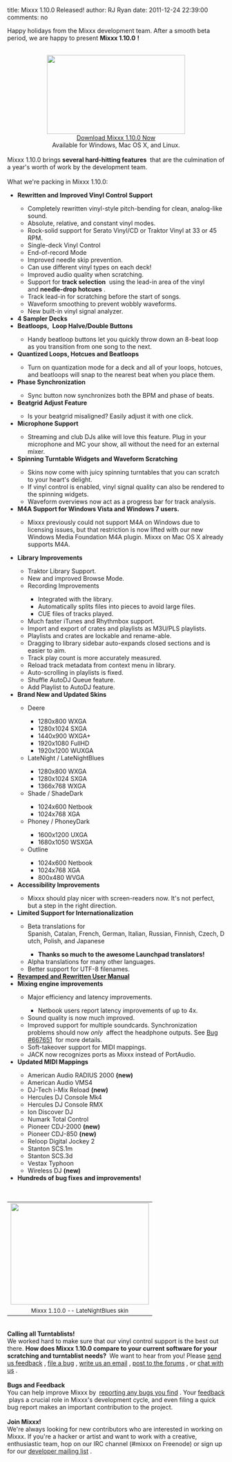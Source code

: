 title: Mixxx 1.10.0 Released!
author: RJ Ryan
date: 2011-12-24 22:39:00
comments: no

<div style="text-align: left;">Happy holidays from the Mixxx development team. After a smooth beta period, we are happy to present&nbsp;<b>Mixxx 1.10.0</b>
<b>!</b>
</div>
<div class="separator" style="clear: both; text-align: center;"></div>
<div style="text-align: center;"><div class="separator" style="clear: both;"><a href="{static}/images/news/Mixxx-1.10.0-LateNightBlues-Cropped.png" imageanchor="1" style="clear: left; float: left; margin-bottom: 1em; margin-right: 1em;"><br />
</a>
</div>
<div class="separator" style="clear: both;"><a href="{static}/images/news/Mixxx-1.10.0-Deere-Cropped.png" imageanchor="1" style="margin-left: 1em; margin-right: 1em;"><img border="0" src="{static}/images/news/Mixxx-1.10.0-Deere-Cropped.png" height="183" width="320" />
</a>
</div>
<a href="http://www.mixxx.org/download/#beta" target="_blank">Download Mixxx 1.10.0 Now</a>
</div>
<div style="text-align: center;">Available for Windows, Mac OS X, and Linux.</div>
<div style="text-align: center;"><br />
</div>
<div style="text-align: left;">Mixxx 1.10.0 brings&nbsp;<b>several hard-hitting features</b>
&nbsp;that are the culmination of a year's worth of work by the development team.&nbsp;</div>
<div style="text-align: left;"><br />
</div>
<div style="text-align: left;">What we're packing in Mixxx 1.10.0:</div>
<div style="text-align: left;"></div>
<ul style="text-align: left;"><li><b><b>Rewritten and Improved Vinyl Control Support</b>
</b>
</li>
<ul><li>Completely rewritten vinyl-style pitch-bending for clean, analog-like sound.</li>
<li>Absolute, relative, and constant vinyl modes.</li>
<li>Rock-solid support for Serato Vinyl/CD or Traktor Vinyl at 33 or 45 RPM.</li>
<li>Single-deck Vinyl Control</li>
<li>End-of-record Mode</li>
<li>Improved needle skip prevention.&nbsp;</li>
<li>Can use different vinyl types on each deck!</li>
<li>Improved audio quality when scratching.</li>
<li>Support for&nbsp;<b>track selection</b>
&nbsp;using the lead-in area of the vinyl and&nbsp;<b>needle-drop hotcues</b>
.</li>
<li>Track lead-in for scratching before the start of songs.</li>
<li>Waveform smoothing to prevent wobbly waveforms.</li>
<li>New built-in vinyl signal analyzer.</li>
</ul>
<li><b>4 Sampler Decks</b>
</li>
<li><b>Beatloops,&nbsp;</b>
<b>Loop Halve/Double Buttons</b>
</li>
<ul><li>Handy beatloop buttons let you quickly throw down an 8-beat loop as you transition from one song to the next.</li>
</ul>
<li><b>Quantized Loops, Hotcues and Beatloops</b>
</li>
<ul><li>Turn on quantization mode for a deck and all of your loops, hotcues, and beatloops will snap to the nearest beat when you place them.</li>
</ul>
<li><b>Phase Synchronization</b>
</li>
<ul><li>Sync button now synchronizes both the BPM and phase of beats.</li>
</ul>
<li><b>Beatgrid Adjust Feature</b>
</li>
<ul><li>Is your beatgrid misaligned? Easily adjust it with one click.</li>
</ul>
<li><b>Microphone Support</b>
</li>
<ul><li>Streaming and club DJs alike will love this feature. Plug in your microphone and MC your show, all without the need for an external mixer.&nbsp;</li>
</ul>
<li><b>Spinning Turntable Widgets and Waveform Scratching</b>
</li>
<ul><li>Skins now come with juicy spinning turntables that you can scratch to your heart's delight.</li>
<li>If vinyl control is enabled, vinyl signal quality can also be rendered to the spinning widgets.</li>
<li>Waveform overviews now act as a progress bar for track analysis.</li>
</ul>
<li><b>M4A Support for Windows Vista and Windows 7 users.</b>
</li>
<ul><li>Mixxx previously could not support M4A on Windows due to licensing issues, but that restriction is now lifted with our new Windows Media Foundation M4A plugin. Mixxx on Mac OS X already supports M4A.</li>
<ul></ul>
</ul>
<li><b>Library Improvements</b>
</li>
<ul><li>Traktor Library Support.</li>
<li>New and improved Browse Mode.</li>
<li>Recording Improvements</li>
<ul><li>Integrated with the library.</li>
<li>Automatically splits files into pieces to avoid large files.</li>
<li>CUE&nbsp;files of tracks played.</li>
</ul>
<li>Much faster iTunes and Rhythmbox support.</li>
<li>Import and export of crates and playlists as M3U/PLS playlists.</li>
<li>Playlists and crates are lockable and&nbsp;rename-able.&nbsp;</li>
<li>Dragging to library sidebar auto-expands closed sections and is easier to aim.</li>
<li>Track play count is more accurately measured.</li>
<li>Reload track metadata from context menu in library.</li>
<li>Auto-scrolling in playlists is fixed.</li>
<li>Shuffle AutoDJ Queue feature.</li>
<li>Add Playlist to AutoDJ feature.</li>
</ul>
<li><b>Brand New and Updated Skins</b>
</li>
<ul><li>Deere</li>
<ul><li>1280x800 WXGA</li>
<li>1280x1024 SXGA</li>
<li>1440x900 WXGA+</li>
<li>1920x1080 FullHD</li>
<li>1920x1200 WUXGA</li>
</ul>
<li>LateNight / LateNightBlues</li>
<ul><li>1280x800 WXGA</li>
<li>1280x1024 SXGA</li>
<li>1366x768 WXGA</li>
</ul>
<li>Shade / ShadeDark</li>
<ul><li>1024x600 Netbook</li>
<li>1024x768 XGA</li>
</ul>
<li>Phoney / PhoneyDark</li>
<ul><li>1600x1200 UXGA</li>
<li>1680x1050 WSXGA</li>
</ul>
<li>Outline</li>
<ul><li>1024x600 Netbook</li>
<li>1024x768 XGA</li>
<li>800x480 WVGA</li>
</ul>
</ul>
<li><b>Accessibility Improvements</b>
</li>
<ul><li>Mixxx should play nicer with screen-readers now. It's not perfect, but a step in the right direction.</li>
</ul>
<li><b>Limited Support for Internationalization</b>
</li>
<ul><li>Beta translations for Spanish,&nbsp;Catalan,&nbsp;French,&nbsp;German,&nbsp;Italian,&nbsp;Russian,&nbsp;Finnish,&nbsp;Czech,&nbsp;Dutch,&nbsp;Polish, and Japanese</li>
<ul><li><b>Thanks so much to the awesome Launchpad translators!</b>
</li>
</ul>
<li>Alpha translations for many other languages.</li>
<li><b><span style="font-weight: normal;">Better support for UTF-8 filenames.</span>
</b>
</li>
</ul>
<li><b><a href="https://manual.mixxx.org/latest" target="_blank">Revamped and Rewritten User Manual</a>
</b>
</li>
<li><b>Mixing engine improvements</b>
</li>
<ul><li>Major efficiency and latency improvements.</li>
<ul><li>Netbook users report latency improvements of up to 4x.</li>
</ul>
<li>Sound quality is now much improved.</li>
<li>Improved support for multiple soundcards. Synchronization problems should now&nbsp;<i>only</i>
&nbsp;affect the headphone outputs. See&nbsp;<a href="https://bugs.launchpad.net/mixxx/+bug/667651">Bug #667651</a>
&nbsp;for more details.</li>
<li>Soft-takeover support for MIDI mappings.</li>
<li>JACK now recognizes ports as Mixxx instead of PortAudio.</li>
</ul>
<li><b>Updated MIDI Mappings</b>
</li>
<ul><li>American Audio RADIUS 2000&nbsp;<b>(new)</b>
</li>
<li>American Audio VMS4</li>
<li>DJ-Tech i-Mix Reload <b>(new)</b>
</li>
<li>Hercules DJ Console Mk4</li>
<li>Hercules DJ Console RMX</li>
<li>Ion Discover DJ</li>
<li>Numark Total Control</li>
<li>Pioneer CDJ-2000 <b>(new)</b>
</li>
<li>Pioneer CDJ-850 <b>(new)</b>
</li>
<li><b><span style="font-weight: normal;">Reloop Digital Jockey 2</span>
</b>
</li>
<li>Stanton SCS.1m</li>
<li>Stanton SCS.3d</li>
<li><b><span style="font-weight: normal;">Vestax Typhoon</span>
</b>
</li>
<li>Wireless DJ <b>(new)</b>
</li>
</ul>
<li><b>Hundreds of bug fixes and improvements!</b>
</li>
</ul>
<div style="text-align: left;"><b><br />
</b>
</div>
<div style="text-align: left;"><div><div style="margin-bottom: 0px; margin-left: 0px; margin-right: 0px; margin-top: 0px;"><table align="center" cellpadding="0" cellspacing="0" class="tr-caption-container" style="margin-left: auto; margin-right: auto; text-align: center;"><tbody><tr><td><a href="{static}/images/news/Mixxx-1.10.0-LateNightBlues-Cropped.png" imageanchor="1" style="margin-left: auto; margin-right: auto;"><img border="0" src="{static}/images/news/Mixxx-1.10.0-LateNightBlues-Cropped.png" height="235" width="320" />
</a>
</td>
</tr>
<tr><td class="tr-caption" style="font-size: 13px;">Mixxx 1.10.0 -- LateNightBlues skin</td>
</tr>
</tbody>
</table>
<br />
<b>Calling all Turntablists!</b>
<br />
We worked hard to make sure that our vinyl control support is the best out there.&nbsp;<b>How does Mixxx 1.10.0 compare to your current software for your scratching and turntablist needs?&nbsp;</b>
We want to hear from you! Please&nbsp;<a href="https://spreadsheets.google.com/a/mixxx.org/spreadsheet/viewform?formkey=dDlJeS12czk3SWtkVkNRd3UtNURUUkE6MQ">send us feedback</a>
,&nbsp;<a href="https://bugs.launchpad.net/mixxx/+filebug">file a bug</a>
,&nbsp;<a href="mailto:feedback@mixxx.org">write us an email</a>
,&nbsp;<a href="https://mixxx.org/forums/">post to the forums</a>
, or&nbsp;<a href="{% url '/support.html' %}">chat with us</a>
.<br />
<br />
<b>Bugs and Feedback</b>
</div>
</div>
<div><div style="margin-bottom: 0px; margin-left: 0px; margin-right: 0px; margin-top: 0px;"><b><span class="Apple-style-span" style="font-weight: normal;"><b><span class="Apple-style-span" style="font-weight: normal;">You can help improve Mixxx by&nbsp;</span>
<span class="Apple-style-span" style="font-weight: normal;"><a href="https://bugs.launchpad.net/mixxx/+filebug">reporting any bugs you find</a>
</span>
<span class="Apple-style-span" style="font-weight: normal;">. Your&nbsp;<a href="https://spreadsheets.google.com/a/mixxx.org/spreadsheet/viewform?formkey=dDlJeS12czk3SWtkVkNRd3UtNURUUkE6MQ">feedback</a>
&nbsp;plays a crucial role in Mixxx's development cycle, and even filing a quick bug report makes an important contribution to the project.</span>
</b>
</span>
</b>
</div>
</div>
<div><div style="margin-bottom: 0px; margin-left: 0px; margin-right: 0px; margin-top: 0px;"><b><span class="Apple-style-span" style="font-weight: normal;"><br />
</span>
</b>
</div>
</div>
<div style="margin-bottom: 0px; margin-left: 0px; margin-right: 0px; margin-top: 0px;"><b>Join Mixxx!</b>
</div>
<div><div style="margin-bottom: 0px; margin-left: 0px; margin-right: 0px; margin-top: 0px;">We're always looking for new contributors who are interested in working on Mixxx. If you're a hacker or artist and want to work with a creative, enthusiastic team, hop on our IRC channel (#mixxx on Freenode) or sign up for our&nbsp;<a href="https://lists.sourceforge.net/lists/listinfo/mixxx-devel">developer mailing list</a>
.</div>
</div>
</div>
